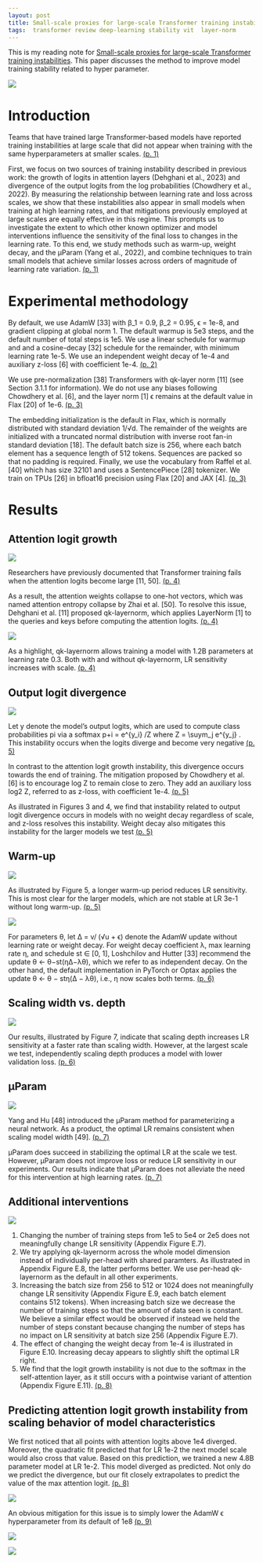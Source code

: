```yaml
---
layout: post
title: Small-scale proxies for large-scale Transformer training instabilities
tags:  transformer review deep-learning stability vit  layer-norm
---
```


This is my reading note for [Small-scale proxies for large-scale Transformer training instabilities](http://arxiv.org/abs/2309.14322). This paper discusses the method to improve model training stability related to hyper parameter.

![](https://raw.githubusercontent.com/zhangtemplar/zhangtemplar.github.io/master/uPic/wortsmanSmallscaleProxiesLargescale2023-1-x308-y126.png) 

# Introduction
Teams that have trained large Transformer-based models have reported training instabilities at large scale that did not appear when training with the same hyperparameters at smaller scales. [(p. 1)](zotero://open-pdf/library/items/LMNZLAKQ?page=1&annotation=BXPUWF9D)

First, we focus on two sources of training instability described in previous work: the growth of logits in attention layers (Dehghani et al., 2023) and divergence of the output logits from the log probabilities (Chowdhery et al., 2022). By measuring the relationship between learning rate and loss across scales, we show that these instabilities also appear in small models when training at high learning rates, and that mitigations previously employed at large scales are equally effective in this regime. This prompts us to investigate the extent to which other known optimizer and model interventions influence the sensitivity of the final loss to changes in the learning rate. To this end, we study methods such as warm-up, weight decay, and the µParam (Yang et al., 2022), and combine techniques to train small models that achieve similar losses across orders of magnitude of learning rate variation. [(p. 1)](zotero://open-pdf/library/items/LMNZLAKQ?page=1&annotation=L2WLPSPJ)

# Experimental methodology
By default, we use AdamW [33] with β_1 = 0.9, β_2 = 0.95, ϵ = 1e-8, and gradient clipping at global norm 1. The default warmup is 5e3 steps, and the default number of total steps is 1e5. We use a linear schedule for warmup and and a cosine-decay [32] schedule for the remainder, with minimum learning rate 1e-5. We use an independent weight decay of 1e-4 and auxiliary z-loss [6] with coefficient 1e-4. [(p. 2)](zotero://open-pdf/library/items/LMNZLAKQ?page=2&annotation=TIPZHXZZ)

We use pre-normalization [38] Transformers with qk-layer norm [11] (see Section 3.1.1 for information). We do not use any biases following Chowdhery et al. [6], and the layer norm [1] ϵ remains at the default value in Flax [20] of 1e-6. [(p. 3)](zotero://open-pdf/library/items/LMNZLAKQ?page=3&annotation=K3SBQWJ6)

The embedding initialization is the default in Flax, which is normally distributed with standard deviation 1/√d. The remainder of the weights are initialized with a truncated normal distribution with inverse root fan-in standard deviation [18].  The default batch size is 256, where each batch element has a sequence length of 512 tokens. Sequences are packed so that no padding is required. Finally, we use the vocabulary from Raffel et al. [40] which has size 32101 and uses a SentencePiece [28] tokenizer.  We train on TPUs [26] in bfloat16 precision using Flax [20] and JAX [4]. [(p. 3)](zotero://open-pdf/library/items/LMNZLAKQ?page=3&annotation=ZIYMDBTZ)

# Results
## Attention logit growth
![](https://raw.githubusercontent.com/zhangtemplar/zhangtemplar.github.io/master/uPic/wortsmanSmallscaleProxiesLargescale2023-4-x63-y423.png) 

Researchers have previously documented that Transformer training fails when the attention logits become large [11, 50]. [(p. 4)](zotero://open-pdf/library/items/LMNZLAKQ?page=4&annotation=EYXSFF32)

As a result, the attention weights collapse to one-hot vectors, which was named attention entropy collapse by Zhai et al. [50]. To resolve this issue, Dehghani et al. [11] proposed qk-layernorm, which applies LayerNorm [1] to the queries and keys before computing the attention logits. [(p. 4)](zotero://open-pdf/library/items/LMNZLAKQ?page=4&annotation=2MGFXC67)

![](https://raw.githubusercontent.com/zhangtemplar/zhangtemplar.github.io/master/uPic/wortsmanSmallscaleProxiesLargescale2023-4-x308-y369.png) 

As a highlight, qk-layernorm allows training a model with 1.2B parameters at learning rate 0.3. Both with and without qk-layernorm, LR sensitivity increases with scale. [(p. 4)](zotero://open-pdf/library/items/LMNZLAKQ?page=4&annotation=X6YGFHUL)

## Output logit divergence
![](https://raw.githubusercontent.com/zhangtemplar/zhangtemplar.github.io/master/uPic/wortsmanSmallscaleProxiesLargescale2023-5-x69-y546.png) 

Let y denote the model’s output logits, which are used to compute class probabilities pi via a softmax p+i = e^{y_i} /Z where Z = \suym_j e^{y_j} . This instability occurs when the logits diverge and become very negative [(p. 5)](zotero://open-pdf/library/items/LMNZLAKQ?page=5&annotation=TSZIEI85)

In contrast to the attention logit growth instability, this divergence occurs towards the end of training. The mitigation proposed by Chowdhery et al. [6] is to encourage log Z to remain close to zero. They add an auxiliary loss log2 Z, referred to as z-loss, with coefficient 1e-4. [(p. 5)](zotero://open-pdf/library/items/LMNZLAKQ?page=5&annotation=CYHQ6BN8)

As illustrated in Figures 3 and 4, we find that instability related to output logit divergence occurs in models with no weight decay regardless of scale, and z-loss resolves this instability. Weight decay also mitigates this instability for the larger models we test [(p. 5)](zotero://open-pdf/library/items/LMNZLAKQ?page=5&annotation=G2WYRMWT)

## Warm-up
![](https://raw.githubusercontent.com/zhangtemplar/zhangtemplar.github.io/master/uPic/wortsmanSmallscaleProxiesLargescale2023-5-x309-y365.png) 

As illustrated by Figure 5, a longer warm-up period reduces LR sensitivity. This is most clear for the larger models, which are not stable at LR 3e-1 without long warm-up. [(p. 5)](zotero://open-pdf/library/items/LMNZLAKQ?page=5&annotation=WZSCD95R)

![](https://raw.githubusercontent.com/zhangtemplar/zhangtemplar.github.io/master/uPic/wortsmanSmallscaleProxiesLargescale2023-6-x63-y340.png) 

For parameters θ, let ∆ = v/ (√u + ϵ) denote the AdamW update without learning rate or weight decay.  For weight decay coefficient λ, max learning rate η, and schedule st ∈ [0, 1], Loshchilov and Hutter [33] recommend the update θ ← θ−st(η∆−λθ), which we refer to as independent decay. On the other hand, the default implementation in PyTorch or Optax applies the update θ ← θ − stη(∆ − λθ), i.e., η now scales both terms. [(p. 6)](zotero://open-pdf/library/items/LMNZLAKQ?page=6&annotation=ZS3KMQLE)

## Scaling width vs. depth
![](https://raw.githubusercontent.com/zhangtemplar/zhangtemplar.github.io/master/uPic/wortsmanSmallscaleProxiesLargescale2023-6-x306-y351.png) 

Our results, illustrated by Figure 7, indicate that scaling depth increases LR sensitivity at a faster rate than scaling width. However, at the largest scale we test, independently scaling depth produces a model with lower validation loss. [(p. 6)](zotero://open-pdf/library/items/LMNZLAKQ?page=6&annotation=ZBJ5UZPR)

## μParam
![](https://raw.githubusercontent.com/zhangtemplar/zhangtemplar.github.io/master/uPic/wortsmanSmallscaleProxiesLargescale2023-7-x62-y350.png) 

Yang and Hu [48] introduced the µParam method for parameterizing a neural network. As a product, the optimal LR remains consistent when scaling model width [49]. [(p. 7)](zotero://open-pdf/library/items/LMNZLAKQ?page=7&annotation=XGVXJGCU)

µParam does succeed in stabilizing the optimal LR at the scale we test. However, µParam does not improve loss or reduce LR sensitivity in our experiments. Our results indicate that µParam does not alleviate the need for this intervention at high learning rates. [(p. 7)](zotero://open-pdf/library/items/LMNZLAKQ?page=7&annotation=JGR8G4FT)

## Additional interventions
![](https://raw.githubusercontent.com/zhangtemplar/zhangtemplar.github.io/master/uPic/wortsmanSmallscaleProxiesLargescale2023-8-x64-y518.png) 

1. Changing the number of training steps from 1e5 to 5e4 or 2e5 does not meaningfully change LR sensitivity (Appendix Figure E.7). 
2. We try applying qk-layernorm across the whole model dimension instead of individually per-head with shared paramters. As illustrated in Appendix Figure E.8, the latter performs better.  We use per-head qk-layernorm as the default in all other experiments. 
3. Increasing the batch size from 256 to 512 or 1024 does not meaningfully change LR sensitivity (Appendix Figure E.9, each batch element contains 512 tokens). When increasing batch size we decrease the number of training steps so that the amount of data seen is constant. We believe a similar effect would be observed if instead we held the number of steps constant because changing the number of steps has no impact on LR sensitivity at batch size 256 (Appendix Figure E.7). 
4. The effect of changing the weight decay from 1e-4 is illustrated in Figure E.10. Increasing decay appears to slightly shift the optimal LR right. 
5. We find that the logit growth instability is not due to the softmax in the self-attention layer, as it still occurs with a pointwise variant of attention (Appendix Figure E.11). [(p. 8)](zotero://open-pdf/library/items/LMNZLAKQ?page=8&annotation=GZKF9BG3)

## Predicting attention logit growth instability from scaling behavior of model characteristics
We first noticed that all points with attention logits above 1e4 diverged. Moreover, the quadratic fit predicted that for LR 1e-2 the next model scale would also cross that value. Based on this prediction, we trained a new 4.8B parameter model at LR 1e-2. This model diverged as predicted. Not only do we predict the divergence, but our fit closely extrapolates to predict the value of the max attention logit. [(p. 8)](zotero://open-pdf/library/items/LMNZLAKQ?page=8&annotation=AQ2LDSFR)

![](https://raw.githubusercontent.com/zhangtemplar/zhangtemplar.github.io/master/uPic/wortsmanSmallscaleProxiesLargescale2023-9-x62-y471.png) 

An obvious mitigation for this issue is to simply lower the AdamW ϵ hyperparameter from its default of 1e8 [(p. 9)](zotero://open-pdf/library/items/LMNZLAKQ?page=9&annotation=BYKXNSEZ)

![](https://raw.githubusercontent.com/zhangtemplar/zhangtemplar.github.io/master/uPic/wortsmanSmallscaleProxiesLargescale2023-10-x66-y508.png) 

![](https://raw.githubusercontent.com/zhangtemplar/zhangtemplar.github.io/master/uPic/wortsmanSmallscaleProxiesLargescale2023-11-x67-y410.png)
